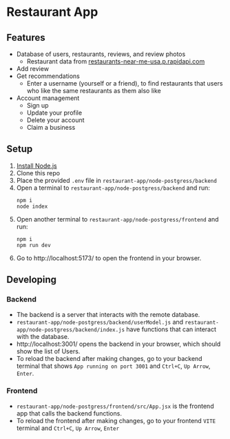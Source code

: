 # Restaurant App

## Features
- Database of users, restaurants, reviews, and review photos
    - Restaurant data from [restaurants-near-me-usa.p.rapidapi.com](restaurants-near-me-usa.p.rapidapi.com)
- Add review
- Get recommendations
    - Enter a username (yourself or a friend), to find restaurants that users who like the same restaurants as them also like
- Account management
    - Sign up
    - Update your profile
    - Delete your account
    - Claim a business 

## Setup
1. [Install Node.js](https://nodejs.org/en/download/package-manager)
1. Clone this repo
1. Place the provided `.env` file in `restaurant-app/node-postgress/backend`
1. Open a terminal to `restaurant-app/node-postgress/backend` and run:
    ```
    npm i
    node index
    ```
1. Open another terminal to `restaurant-app/node-postgress/frontend` and run:
    ```
    npm i
    npm run dev
    ```
1. Go to http://localhost:5173/ to open the frontend in your browser.

## Developing
### Backend
- The backend is a server that interacts with the remote database.
- `restaurant-app/node-postgress/backend/userModel.js` and `restaurant-app/node-postgress/backend/index.js` have functions that can interact with the database.
- http://localhost:3001/ opens the backend in your browser, which should show the list of Users.
- To reload the backend after making changes, go to your backend terminal that shows `App running on port 3001` and `Ctrl+C`, `Up Arrow`, `Enter`.
### Frontend
- `restaurant-app/node-postgress/frontend/src/App.jsx` is the frontend app that calls the backend functions.
- To reload the frontend after making changes, go to your frontend `VITE` terminal and `Ctrl+C`, `Up Arrow`, `Enter`
